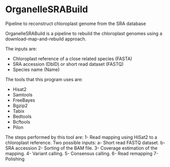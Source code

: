 # OrganelleSRABuild
Pipeline to reconstruct chloroplast genome from the SRA database

OrganelleSRABuild is a pipeline to rebuild the chloroplast genomes
using a download-map-and-rebuild approach. 

The inputs are:
  * Chloroplast reference of a close related species (FASTA)
  * SRA accession (DbID) or short read dataset (FASTQ)
  * Species name (Name)

The tools that this program uses are:
  - Hisat2
  - Samtools
  - FreeBayes
  - Bgzip2
  - Tabix
  - Bedtools
  - Bcftools
  - Pilon

The steps performed by this tool are:
  1- Read mapping using HiSat2 to a chloroplast reference. Two possible inputs:
	a- Short read FASTQ dataset.
	b- SRA accession
  2- Sorting of the BAM file.
  3- Coverage estimation of the mapping.
  4- Variant calling.
  5- Consensus calling.
  6- Read remapping
  7- Polishing


